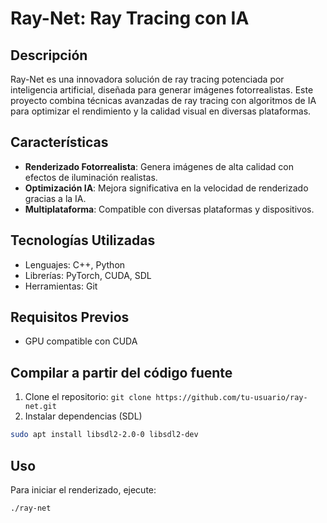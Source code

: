 
# Ray-Net: Ray Tracing con IA

## Descripción
Ray-Net es una innovadora solución de ray tracing potenciada por inteligencia artificial, diseñada para generar imágenes fotorrealistas. Este proyecto combina técnicas avanzadas de ray tracing con algoritmos de IA para optimizar el rendimiento y la calidad visual en diversas plataformas.

## Características
- **Renderizado Fotorrealista**: Genera imágenes de alta calidad con efectos de iluminación realistas.
- **Optimización IA**: Mejora significativa en la velocidad de renderizado gracias a la IA.
- **Multiplataforma**: Compatible con diversas plataformas y dispositivos.

## Tecnologías Utilizadas
- Lenguajes: C++, Python
- Librerías: PyTorch, CUDA, SDL
- Herramientas: Git

## Requisitos Previos
- GPU compatible con CUDA

## Compilar a partir del código fuente
1. Clone el repositorio: `git clone https://github.com/tu-usuario/ray-net.git`
2. Instalar dependencias (SDL)
```bash
sudo apt install libsdl2-2.0-0 libsdl2-dev
```

## Uso
Para iniciar el renderizado, ejecute:
```bash
./ray-net
```


